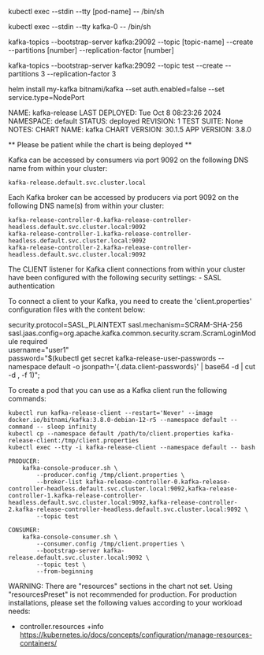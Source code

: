 kubectl exec --stdin --tty [pod-name] -- /bin/sh

kubectl exec --stdin --tty kafka-0 -- /bin/sh

kafka-topics --bootstrap-server kafka:29092 --topic [topic-name] --create --partitions [number] --replication-factor [number]

kafka-topics --bootstrap-server kafka:29092 --topic test --create --partitions 3 --replication-factor 3

helm install my-kafka bitnami/kafka --set auth.enabled=false --set service.type=NodePort

NAME: kafka-release
LAST DEPLOYED: Tue Oct  8 08:23:26 2024
NAMESPACE: default
STATUS: deployed
REVISION: 1
TEST SUITE: None
NOTES:
CHART NAME: kafka
CHART VERSION: 30.1.5
APP VERSION: 3.8.0

** Please be patient while the chart is being deployed **

Kafka can be accessed by consumers via port 9092 on the following DNS name from within your cluster:

    kafka-release.default.svc.cluster.local

Each Kafka broker can be accessed by producers via port 9092 on the following DNS name(s) from within your cluster:

    kafka-release-controller-0.kafka-release-controller-headless.default.svc.cluster.local:9092
    kafka-release-controller-1.kafka-release-controller-headless.default.svc.cluster.local:9092
    kafka-release-controller-2.kafka-release-controller-headless.default.svc.cluster.local:9092

The CLIENT listener for Kafka client connections from within your cluster have been configured with the following security settings:
    - SASL authentication

To connect a client to your Kafka, you need to create the 'client.properties' configuration files with the content below:

security.protocol=SASL_PLAINTEXT
sasl.mechanism=SCRAM-SHA-256
sasl.jaas.config=org.apache.kafka.common.security.scram.ScramLoginModule required \
    username="user1" \
    password="$(kubectl get secret kafka-release-user-passwords --namespace default -o jsonpath='{.data.client-passwords}' | base64 -d | cut -d , -f 1)";

To create a pod that you can use as a Kafka client run the following commands:

    kubectl run kafka-release-client --restart='Never' --image docker.io/bitnami/kafka:3.8.0-debian-12-r5 --namespace default --command -- sleep infinity
    kubectl cp --namespace default /path/to/client.properties kafka-release-client:/tmp/client.properties
    kubectl exec --tty -i kafka-release-client --namespace default -- bash

    PRODUCER:
        kafka-console-producer.sh \
            --producer.config /tmp/client.properties \
            --broker-list kafka-release-controller-0.kafka-release-controller-headless.default.svc.cluster.local:9092,kafka-release-controller-1.kafka-release-controller-headless.default.svc.cluster.local:9092,kafka-release-controller-2.kafka-release-controller-headless.default.svc.cluster.local:9092 \
            --topic test

    CONSUMER:
        kafka-console-consumer.sh \
            --consumer.config /tmp/client.properties \
            --bootstrap-server kafka-release.default.svc.cluster.local:9092 \
            --topic test \
            --from-beginning

WARNING: There are "resources" sections in the chart not set. Using "resourcesPreset" is not recommended for production. For production installations, please set the following values according to your workload needs:
  - controller.resources
+info https://kubernetes.io/docs/concepts/configuration/manage-resources-containers/

